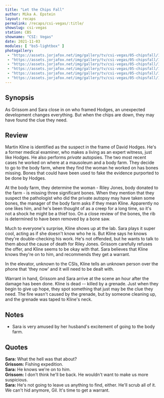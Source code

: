 ```yaml
---
title: "Let the Chips Fall"
author: Mika A. Epstein
layout: recaps
permalink: /recaps/csi-vegas/:title/
showslug: csi-vegas
station: CBS
showname: "CSI: Vegas"
date: 2021-11-03
modules: [ "bs5-lightbox" ]
photogallery:
 - "https://assets.jorjafox.net/img/gallery/tv/csi-vegas/05-chipsfall/117707_0071b.jpg"
 - "https://assets.jorjafox.net/img/gallery/tv/csi-vegas/05-chipsfall/117707_0289b.jpg"
 - "https://assets.jorjafox.net/img/gallery/tv/csi-vegas/05-chipsfall/117707_0368b.jpg"
 - "https://assets.jorjafox.net/img/gallery/tv/csi-vegas/05-chipsfall/117707_0431b.jpg"
 - "https://assets.jorjafox.net/img/gallery/tv/csi-vegas/05-chipsfall/117707_0805b.jpg"
 - "https://assets.jorjafox.net/img/gallery/tv/csi-vegas/05-chipsfall/117707_0813b.jpg"
---
```


## Synopsis

As Grissom and Sara close in on who framed Hodges, an unexpected development changes everything. But when the chips are down, they may have found the clue they need.

## Review

Martin Kline is identified as the suspect in the frame of David Hodges. He's a former medical examiner, who makes a living as an expert witness, just like Hodges. He also performs _private_ autopsies. The two most recent cases he worked on where at a mausoleum and a body farm. They decide to go to the body farm, where they find the woman he worked on has bones missing. Bones that could have been used to fake the evidence purported to be done by Hodges.

At the body farm, they determine the woman - Riley Jones, body donated to the farm - is missing three significant bones. When they mention that they suspect the pathologist who did the private autopsy may have taken some bones, the manager of the body farm asks if they mean Kline. Apparently no one likes him, and he's been thought of as a creep for a long time, so it's not a shock he might be a thief too. On a close review of the bones, the rib is determined to have been removed by a bone saw.

Much to everyone's surprise, Kline shows up at the lab. Sara plays it super cool, acting as if she doesn't know who he is. But Kline says he knows they're double-checking his work. He's not offended, but he wants to talk to them about the cause of death for Riley Jones. Grissom carefully refuses the offer, and Kline seems to be okay with that. Sara believes that Kline knows they're on to him, and recommends they get a warrant.

In the elevator, unknown to the CSIs, Kline tells an unknown person over the phone that 'they now' and it will need to be dealt with.

Warrant in hand, Grissom and Sara arrive at the scene an hour after the damage has been done. Kline is dead -- killed by a grenade. Just when they begin to give up hope, they spot something that just may be the clue they need. The fire wasn't caused by the grenade, but by someone cleaning up, and the grenade was taped to Kline's neck.

## Notes

* Sara is very amused by her husband's excitement of going to the body farm.

## Quotes

**Sara:** What the hell was that about?\
**Grissom:** Fishing expedition.\
**Sara:** He knows we're on to him.\
**Grissom:** I don't think he'll be back. He wouldn't want to make us more suspicious.\
**Sara:** He's not going to leave us anything to find, either. He'll scrub all of it. We can't hid anymore, Gil. It's time to get a warrant.

